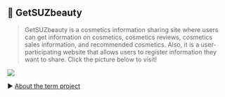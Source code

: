 ## :purple_heart: GetSUZbeauty

> GetSUZbeauty is a cosmetics information sharing site where users can get information on cosmetics, cosmetics reviews, cosmetics sales information, and recommended cosmetics.
Also, it is a user-participating website that allows users to register information they want to share. Click the picture below to visit!

<a href="http://115.68.231.165/~2019KU0080/getsuzbeauty/index.php">
<img src="https://user-images.githubusercontent.com/59340911/91475159-2636ea80-e8d6-11ea-8bd4-e5c4541bc846.png">
</a>

:arrow_forward: [About the term project](https://cose371.github.io/term-project/2019/04/29/Term-Project.html)
